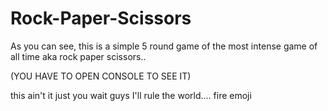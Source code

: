 # Rock-Paper-Scissors

As you can see, this is a simple 5 round game of the most intense game of all time aka rock paper scissors..

(YOU HAVE TO OPEN CONSOLE TO SEE IT)

this ain't it just you wait guys I'll rule the world.... fire emoji
